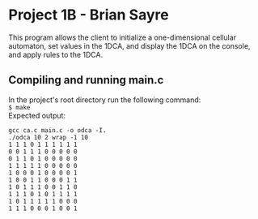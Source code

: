 # Project 1B - Brian Sayre
 This program allows the client to initialize a one-dimensional cellular automaton, set values in the 1DCA, and display the 1DCA on the console, and apply rules to the 1DCA.  

## Compiling and running main.c
In the project's root directory run the following command:  
```$ make```  
Expected output:  
```
gcc ca.c main.c -o odca -I.
./odca 10 2 wrap -1 10
1 1 1 0 1 1 1 1 1 1 
0 0 1 1 1 0 0 0 0 0
0 1 1 0 1 0 0 0 0 0
1 1 1 1 1 0 0 0 0 0
1 0 0 0 1 0 0 0 0 1
1 0 0 1 1 0 0 0 1 1
1 0 1 1 1 0 0 1 1 0
1 1 1 0 1 0 1 1 1 1
1 0 1 1 1 1 1 0 0 0
1 1 1 0 0 0 1 0 0 1
```